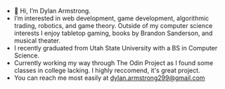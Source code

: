 - 👋 Hi, I’m Dylan Armstrong.
- I’m interested in web development, game development, algorithmic trading, robotics, and game theory. Outside of my computer science interests I enjoy tabletop gaming, books by Brandon Sanderson, and musical theater.
- I recently graduated from Utah State University with a BS in Computer Science.
- Currently working my way through The Odin Project as I found some classes in college lacking. I highly reccomend, it's great project.
- You can reach me most easily at dylan.armstrong299@gmail.com

<!---
Dyl299/Dyl299 is a ✨ special ✨ repository because its `README.md` (this file) appears on your GitHub profile.
You can click the Preview link to take a look at your changes.
--->
